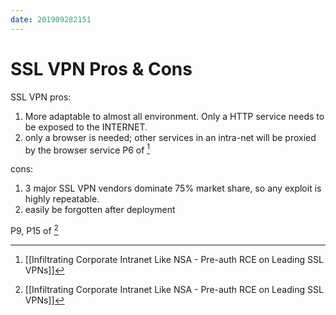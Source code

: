 ```yaml
---
date: 201909282151
---
```

# SSL VPN Pros & Cons

SSL VPN pros:
1. More adaptable to almost all environment. Only a HTTP service needs to be exposed to the INTERNET.
2. only a browser is needed; other services in an intra-net will be proxied by the browser service
P6 of [^C5CE62045D46]

cons:
1. 3 major SSL VPN vendors dominate 75% market share, so any exploit is highly repeatable.
2. easily be forgotten after deployment

P9, P15 of [^C5CE62045D46]


[^C5CE62045D46]: [[Infiltrating Corporate Intranet Like NSA - Pre-auth RCE on Leading SSL VPNs]]

